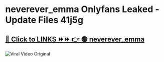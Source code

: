 
 # neverever_emma Onlyfans Leaked - Update Files 41j5g

## <h2><a href="https://clipsfans.com/neverever_emma&ref=git">🔗 Click to LINKS ⏩⏩ 👉 🟢 neverever_emma </a></h2>

<a href="https://clipsfans.com/neverever_emma&ref=git" rel="nofollow" data-target="animated-image.originalLink"><img src="https://i.ibb.co.com/xMMVF88/686577567.gif" alt="Viral Video Original" style="max-width: 100%; display: inline-block;" data-target="animated-image.originalImage"></a>

